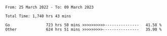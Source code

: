 <!--START_SECTION:waka-->

```text
From: 25 March 2022 - To: 09 March 2023

Total Time: 1,740 hrs 43 mins

Go                723 hrs 50 mins >>>>>>>>>>---------------   41.58 %
Other             624 hrs 51 mins >>>>>>>>>----------------   35.90 %
```

<!--END_SECTION:waka-->
